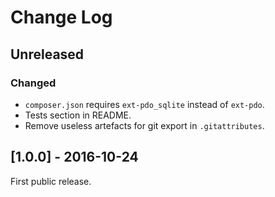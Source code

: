 # Change Log

## Unreleased
### Changed

- `composer.json` requires `ext-pdo_sqlite` instead of `ext-pdo`.
- Tests section in README.
- Remove useless artefacts for git export in `.gitattributes`.

## [1.0.0] - 2016-10-24
First public release.

